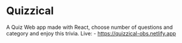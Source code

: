 # Quizzical
 A Quiz Web app made with React, choose number of questions and category and enjoy this trivia.
 Live: - https://quizzical-obs.netlify.app

